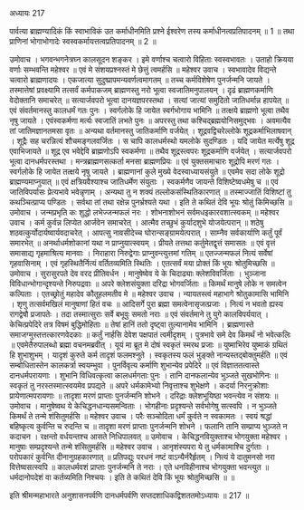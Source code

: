 अध्यायः 217

पार्वत्या ब्राह्मण्यादिकं किं स्वाभाविकं उत कर्माधीनमिति प्रश्ने ईश्वरेण तस्य कर्माधीनत्वप्रतिपादनम् ॥ 1 ॥ तथा प्राणिनां भोगाभोगादेः स्वस्वकर्मायत्तत्वप्रतिपादनम् ॥ 2 ॥

उमोवाच ।
भगवन्भगनेत्रघ्न कालसूदन शङ्कर ।
इमे वर्णाश्च चत्वारो विहिताः स्वस्वभावतः ।
उताहो क्रियया वर्णाः सम्भवन्ति महेश्वर ॥
एवं मे संशयप्रश्नस्तं मे छेत्तुं त्वमर्हसि ॥
महेश्वर उवाच ।
स्वभावादेव विद्यन्ते चत्वारो ब्राह्मणादयः ।
एकजात्या सुदुष्प्रापमन्यवर्णत्वमागतम् ॥
तच्च कर्मविशेषेण पुनर्जन्मनि जायते ।
तस्मात्तेषां प्रवक्ष्यामि तत्सर्वं कर्मपाकजम्
ब्राह्मणस्तु नरो भूत्वा स्वजातिमनुपालयन् ।
दृढं ब्राह्मणकर्माणि वेदोक्तानि समाचरेत् ॥
सत्यार्जवपरो भूत्वा दानयज्ञपरस्तथा ।
सत्यां जात्यां समुदितो जातिधर्मान्न हापयेत् ॥
एवं संवर्तमानस्तु कालधर्मं गतः पुनः ।
स्वर्गलोके हि जायेत स्वर्गभोगाय भामिनि ॥
तत्क्षये ब्राह्मणो भूत्वा तथैव नृषु जायते ।
एवंस्वकर्मणा मर्त्यः स्वजातिं लभते पुनः ॥
अपरस्तु तथा कश्चिद्ब्रह्मयोनिसमुद्भवः ।
अवमत्यैव तां जातिमज्ञानतमसा वृतः ॥
अन्यथा वर्तमानस्तु जातिकर्माणि वर्जयेत् ।
शूद्रवद्विचरेल्लोके शूद्रकर्माभिलाषवान् ।
शूद्रैः सह चरन्नित्यं शौचमङ्गलवर्जितः ।
स चापि कालधर्मस्थो यमलोके सुदण्डितः ।
यदि जायेत मर्त्येषु शूद्र एवाभिजायते ॥
शूद्र एव भवेद्देवि ब्राह्मणोऽपि स्वकर्मणा ॥
तथैव शूद्रस्त्वपरः शूद्रकर्माणि वर्जयेत् ।
सत्यार्जवपरो भूत्वा दानधर्मपरस्तथा ।
मन्त्रब्राह्मणसत्कर्ता मनसा ब्राह्मणप्रियः ॥
एवं युक्तसमाचारः शूद्रोपि मरणं गतः ।
स्वर्गलोके हि जायेत तत्क्षये नृषु जायते ।
ब्राह्मणानां कुले मुख्ये वेदस्वाध्यायसंयुते ॥
एवमेव सदा लोके शूद्रो ब्राह्मण्यमाप्नुयात् ॥
एवं क्षत्रियवैश्याश्च जातिधर्मेण संयुताः ।
स्वकर्मणैव जायन्ते विशिष्टेष्वधमेषु च ॥
एवं जातिविपर्यासः प्रेत्यभावे भवेन्नृणाम् ।
अन्यथा तु न शक्यं तल्लोकसंस्थितिकारणात् ॥
तस्माज्जातिं विशिष्टां तु कथञ्चित्प्राप्य पण्डितः ।
सर्वथा तां तथा रक्षेन्न पुनर्भ्रश्यते यथा ।
इति ते कथितं देवि भूयः श्रोतुं किमिच्छसि ॥
उमोवाच ।
जन्मप्रभृति कः शुद्धो लभेज्जन्मफलं नरः ।
शोभनाशोभनं सर्वमधइकारवशात्स्वकम् ॥
महेश्वर उवाच ।
कर्म कुर्वन्न लिप्येत आर्जवेन समाचरेत् ।
आत्मैव तच्छुभं कुर्यादशुभे योजयेत्परान् ॥
शठेषु शठवत्कुर्योदार्यष्वार्यवदाचरेत् ।
आपत्सु नावसीदेच्च घोरान्सङ्ग्रामयेत्परात् ।
साम्नैव सर्वकार्याणि कर्तुं पूर्वं समारभेत् ॥
अनर्थाधर्मशोकानां यथा न प्राप्नुयात्स्वयम् ।
प्रीयते तत्तथा कर्तुमेतद्वृत्तं समासतः ॥
एवं वृत्तं समासाद्य गृहमाश्रित्य मानवाः ।
निराहारा निरुद्वेगाः प्राप्नुवन्त्युत्तमां गतिम् ॥
एतज्जन्मफलं नित्यं सर्वेषां गृहवासिनाम् ।
एवं गृहस्थितैर्नित्यं वर्तितव्यमिति स्थितिः ।
एतत्सर्वं मया प्रोक्तं किं भूयः श्रोतुमिच्छसि ॥
उमोवाच ।
सुरासुरपते देव वरद प्रीतिवर्धन ।
मानुषेष्वेव ये के चिदाढ्याः क्लेशविवर्जिताः ।
भुञ्जाना विविधान्भोगान्दृश्यन्ते निरुपद्रवाः ॥
अपरे क्लेशसंयुक्ता दरिद्रा भोगवर्जिताः ॥
किमर्थं मानुषे लोके न समत्वेन कल्पिताः ।
एतच्छ्रोतुं महादेव कौतूहलमतीव मे ॥
महेश्वर उवाच ।
न्यायतस्त्वं महाभागे श्रोतुकामासि भामिनि ।
शृणु तत्सर्वमखिलं मानुषाणां हितं वचः ॥
आदिसर्गे पुरा ब्रह्मा समत्वेनासृजत्प्रजाः ।
नित्यं न भवतो ह्यस्य रागद्वेषौ प्रजापतेः ।
तदा तस्मात्सुराः सर्वे बभूवुः समतो नराः ॥
एवं संवर्तमाने तु युगे कालविपर्ययात् ।
केचित्प्रपेदिरे तत्र विषमं बुद्धिमोहिताः ॥
तेषां हानिं ततो दृष्ट्वा तुल्यानामेव भामिनि ।
ब्राह्मणास्ते समाजग्मुस्तत्तत्कारणवेदकाः ॥
कर्तुं नार्हसि देवेश पक्षपातं त्वमीदृशम् ।
पुत्रभावे समे देव किमर्थं नो भवेत्कलिः ॥
एवमेतैरुपालब्धो ब्रह्मा वचनमब्रवीत् ।
यूयं मा ब्रूत मे दोषं स्वकृतं स्मरथ प्रजाः ॥
युष्माभिरेव युष्माकं ग्रथितं हि शुभाशुभम् ।
यादृशं कुरुते कर्म तादृशं फलमश्नुते ।
स्वकृतस्य फलं भुङ्क्ते नान्यस्तद्बोक्तुमर्हति ॥
एवं सम्बोधितास्तेन कालकर्त्रा स्वयम्भुवा ।
पुनर्विवृत्य कर्माणि शुभान्येव प्रपेदिरे ॥
एवं विज्ञाततत्वास्ते दानधर्मपरायणाः ।
शुभानि विधिवत्कृत्वा कालधर्मगताः पुनः ।
तानि दानफलान्येव भुञ्जते सुखभोगिनः ॥
स्वकृतं तु नरस्तस्मात्स्वयमेव प्रपद्यते ॥
अपरे धर्मकामेभ्यो निवृत्ताश्च शुभेक्षणे ।
कदर्या निरनुक्रोशाः प्रायेणात्मपरायणाः ॥
तादृशा मरणं प्राप्ताः पुनर्जन्मनि शोभने ।
दरिद्राः क्लेशभूयिष्ठा भवन्त्येव न संशयः ॥
उमोवाच ।
मानुषेष्वथ ये केचिद्धनधान्यसमन्विताः ।
भोगहीनाः प्रदृश्यन्ते सर्वभोगेषु सत्स्वपि ।
न भुञ्जते किमर्थं ते तन्मे शंसितुमर्हसि ॥
महेश्वर उवाच ।
परैः सञ्चोदिता धर्मं कुर्वते न स्वकामतः ।
स्वयं श्रद्धां बहिष्कृत्य कुर्वन्ति च रुदन्ति च ॥
तादृशा मरणं प्राप्ताः पुनर्जन्मनि शोभने ।
फलानि तानि सम्प्राप्य भुञ्जते न कदाचन ।
रक्षन्तो वर्धयन्तश्च आसते निधिपालवत् ॥
उमोवाच ।
केचिद्धनवियुक्ताश्च भोगयुक्ता महेश्वर ।
मानुषाः सम्प्रदृश्यन्ते तन्मे शंसितुमर्हसि ॥
महेश्वर उवाच ।
आनृशंस्यपरा ये तु धर्मकामाश्चि दुर्गताः ।
परोपकारं कुर्वन्ति दीनानुग्रहकारणात् ॥
प्रतिपद्युः परधनं नष्टं वाऽन्यैर्नरैर्हृतम् ।
नित्यं ये दातुमनसो नरा वित्तेष्वसत्स्वपि ॥
कालधर्मवशं प्राप्ताः पुनर्जन्मनि ते नराः ।
एते धनविहीनाश्च भोगयुक्ता भवन्त्युत ॥
धर्मदानोपदेशं वा कर्तव्यमिति निश्चयः ।
इति ते कथितं देवि किं भूयः श्रोतुमिच्छसि ॥ ॥

इति श्रीमन्महाभारते अनुशासनपर्वणि दानधर्मपर्वणि सप्तदशाधिकद्विशततमोऽध्यायः ॥ 217 ॥
